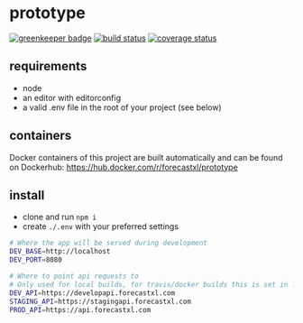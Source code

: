 # prototype

[![greenkeeper badge][greenkeeper-badge]][greenkeeper-url]
[![build status][build-badge]][build-url]
[![coverage status][coverage-badge]][coverage-url]

## requirements

* node
* an editor with editorconfig
* a valid .env file in the root of your project (see below)

## containers

Docker containers of this project are built automatically and can be found on Dockerhub: https://hub.docker.com/r/forecastxl/prototype

## install

* clone and run `npm i`
* create `./.env` with your preferred settings

```bash
# Where the app will be served during development
DEV_BASE=http://localhost
DEV_PORT=8080

# Where to point api requests to
# Only used for local builds, for travis/docker builds this is set in .travis.yml
DEV_API=https://developapi.forecastxl.com
STAGING_API=https://stagingapi.forecastxl.com
PROD_API=https://api.forecastxl.com
```

[greenkeeper-badge]: https://badges.greenkeeper.io/forecastxl/prototype.svg
[greenkeeper-url]: https://greenkeeper.io/
[build-badge]: https://img.shields.io/travis/forecastxl/prototype.svg
[build-url]: https://travis-ci.org/forecastxl/prototype
[coverage-badge]: https://img.shields.io/coveralls/forecastxl/prototype.svg
[coverage-url]: https://coveralls.io/github/forecastxl/prototype?branch=master
